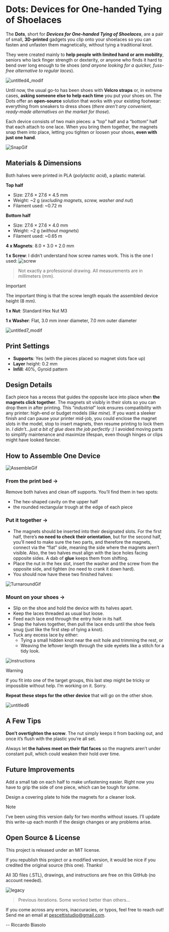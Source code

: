 # Dots: Devices for One-handed Tying of Shoelaces

The **Dots**, short for _**Devices for One-handed Tying of Shoelaces**_, are a pair of small, **3D-printed** gadgets you clip onto your shoelaces so you can fasten and unfasten them magnetically, without tying a traditional knot. 

They were created mainly to **help people with limited hand or arm mobility**, seniors who lack finger strength or dexterity, or anyone who finds it hard to bend over long enough to tie shoes (_and anyone looking for a quicker, fuss-free alternative to regular laces_).

![untitled4_modif](https://github.com/user-attachments/assets/ae7c48db-d742-42fb-a90c-1961388f7156)

Until now, the usual go-to has been shoes with **Velcro straps** or, in extreme cases, **asking someone else to help each time** you put your shoes on. The Dots offer an **open-source** solution that works with your existing footwear: everything from sneakers to dress shoes (_there aren’t any convenient, ready-made alternatives on the market for those_).

Each device consists of two main pieces: a “top” half and a “bottom” half that each attach to one lace. When you bring them together, the magnets snap them into place, letting you tighten or loosen your shoes, **even with just one hand**.

![SnapGif](https://github.com/user-attachments/assets/72428918-d4f3-488e-abad-1a47a7b3fbea)

## Materials & Dimensions
Both halves were printed in PLA (_polylactic acid_), a plastic material.

**Top half**

- Size: 27.6 × 27.6 × 4.5 mm
- Weight: ~2 g (_excluding magnets, screw, washer and nut_)
- Filament used: ~0.72 m

**Bottom half**

- Size: 27.6 × 27.6 × 4.0 mm
- Weight: ~2 g (_without magnets_)
- Filament used: ~0.65 m

**4 x Magnets**: 8.0 × 3.0 × 2.0 mm

**1 x Screw**: I didn’t understand how screw names work. This is the one I used:
![screw](https://github.com/user-attachments/assets/852e4fe7-a16b-4cdd-8834-81ab634fd2e7)
> Not exactly a professional drawing.
> All measurements are in millimeters (mm).

> [!IMPORTANT]
> The important thing is that the screw length equals the assembled device height (8 mm).

**1 x Nut**: Standard Hex Nut M3

**1 x Washer**: Flat, 3.0 mm inner diameter, 7.0 mm outer diameter

![untitled7_modif](https://github.com/user-attachments/assets/6f3cf563-c6fb-4d24-a464-8c6cf99334b8)

## Print Settings
- **Supports**: Yes (with the pieces placed so magnet slots face up)
- **Layer** height: 0.2 mm
- **Infill**: 40%, Gyroid pattern

## Design Details
Each piece has a recess that guides the opposite lace into place when **the magnets click together**. The magnets sit visibly in their slots so you can drop them in after printing. This “_industrial_” look ensures compatibility with any printer: high-end or budget models (_like mine_). 
If you want a sleeker finish and can pause your printer mid-job, you could enclose the magnet slots in the model, stop to insert magnets, then resume printing to lock them in. 
_I didn’t…just a bit of glue does the job perfectly :)_
I avoided moving parts to simplify maintenance and maximize lifespan, even though hinges or clips might have looked fancier.

## How to Assemble One Device

![AssembleGif](https://github.com/user-attachments/assets/6b34a604-836a-455b-a843-007c808c8403)

### From the print bed → 
Remove both halves and clean off supports. You’ll find them in two spots: 
- The hex-shaped cavity on the upper half
- the rounded rectangular trough at the edge of each piece

### Put it together →

- The magnets should be inserted into their designated slots. For the first half, there’s **no need to check their orientation**, but for the second half, you’ll need to make sure the two parts, and therefore the magnets, connect via the “flat” side, meaning the side where the magnets aren’t visible.
Also, the two halves must align with the lace holes facing opposite sides. A dab of **glue** keeps them from shifting.
- Place the nut in the hex slot, insert the washer and the screw from the opposite side, and tighten (no need to crank it down hard).
- You should now have these two finished halves:

![TurnaroundGif](https://github.com/user-attachments/assets/330e2ddf-8c3b-4afc-b09b-f4aa2619f45c)

### Mount on your shoes →

- Slip on the shoe and hold the device with its halves apart.
- Keep the laces threaded as usual but loose.
- Feed each lace end through the entry hole in its half.
- Snap the halves together, then pull the lace ends until the shoe feels snug (just like the first step of tying a knot).
- Tuck any excess lace by either:
  - Tying a small hidden knot near the exit hole and trimming the rest, or
  - Weaving the leftover length through the side eyelets like a stitch for a tidy look.

![instructions](https://github.com/user-attachments/assets/3af37dc1-2cfc-49c3-a2de-e6301a3d9233)

> [!WARNING]
> If you fit into one of the target groups, this last step might be tricky or impossible without help. I’m working on it. Sorry.

**Repeat these steps for the other device** that will go on the other shoe.

![untitled6](https://github.com/user-attachments/assets/2df86a35-dc05-476e-9364-cf50544b1cec)

## A Few Tips
**Don’t overtighten the screw**. The nut simply keeps it from backing out, and once it’s flush with the plastic you’re all set.

Always let **the halves meet on their flat faces** so the magnets aren’t under constant pull, which could weaken their hold over time.

## Future Improvements

Add a small tab on each half to make unfastening easier. Right now you have to grip the side of one piece, which can be tough for some.

Design a covering plate to hide the magnets for a cleaner look.

> [!NOTE]
> I’ve been using this version daily for two months without issues. I’ll update this write-up each month if the design changes or any problems arise.

## Open Source & License
This project is released under an MIT license.

If you republish this project or a modified version, it would be nice if you credited the original source (this one). Thanks!

All 3D files (.STL), drawings, and instructions are free on this GitHub (no account needed).

![legacy](https://github.com/user-attachments/assets/9b17e0d5-bafa-4a3f-93d7-0dc3e7425bf6)
> Previous iterations. Some worked better than others...

If you come across any errors, inaccuracies, or typos, feel free to reach out!
Send me an email at pescettistudio@gmail.com.

-- Riccardo Biasolo
